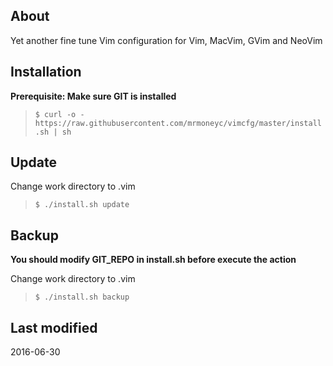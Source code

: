 ## About
Yet another fine tune Vim configuration for Vim, MacVim, GVim and NeoVim

## Installation
**Prerequisite: Make sure GIT is installed**
> `$ curl -o - https://raw.githubusercontent.com/mrmoneyc/vimcfg/master/install.sh | sh`

## Update

Change work directory to .vim

> `$ ./install.sh update`

## Backup

**You should modify GIT_REPO in install.sh before execute the action**

Change work directory to .vim

> `$ ./install.sh backup`

## Last modified
2016-06-30